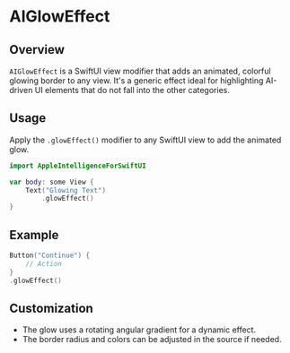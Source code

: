 # AIGlowEffect

## Overview
`AIGlowEffect` is a SwiftUI view modifier that adds an animated, colorful glowing border to any view. It's a generic effect ideal for highlighting AI-driven UI elements that do not fall into the other categories.

## Usage
Apply the `.glowEffect()` modifier to any SwiftUI view to add the animated glow.

```swift
import AppleIntelligenceForSwiftUI

var body: some View {
    Text("Glowing Text")
        .glowEffect()
}
```

## Example
```swift
Button("Continue") {
    // Action
}
.glowEffect()
```

## Customization
- The glow uses a rotating angular gradient for a dynamic effect.
- The border radius and colors can be adjusted in the source if needed.
